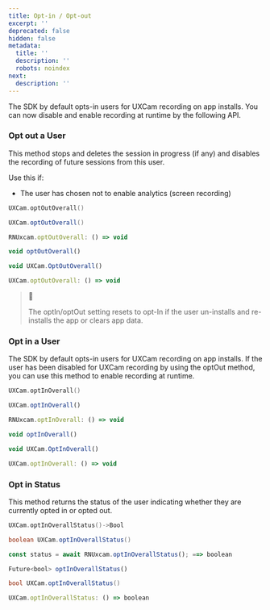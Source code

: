 ```yaml
---
title: Opt-in / Opt-out
excerpt: ''
deprecated: false
hidden: false
metadata:
  title: ''
  description: ''
  robots: noindex
next:
  description: ''
---
```

The SDK by default opts-in users for UXCam recording on app installs. You can now disable and enable recording at runtime by the following API.

### Opt out a User

This method stops and deletes the session in progress (if any) and disables the recording of future sessions from this user.

Use this if:

* The user has chosen not to enable analytics (screen recording)

```swift iOS
UXCam.optOutOverall()
```
```java Android
UXCam.optOutOverall()
```
```javascript React Native
RNUxcam.optOutOverall: () => void
```
```javascript Flutter
void optOutOverall()
```
```javascript Xamarin
void UXCam.OptOutOverall()
```
```javascript Cordova
UXCam.optOutOverall: () => void
```

> 📘
>
> The optIn/optOut setting resets to opt-In if the user un-installs and re-installs the app or clears app data.

### Opt in a User

The SDK by default opts-in users for UXCam recording on app installs. If the user has been disabled for UXCam recording by using the optOut method, you can use this method to enable recording at runtime.

```swift iOS
UXCam.optInOverall()
```
```javascript Android
UXCam.optInOverall()
```
```javascript React Native
RNUxcam.optInOverall: () => void
```
```javascript Flutter
void optInOverall()
```
```javascript Xamarin
void UXCam.OptInOverall()
```
```javascript Cordova
UXCam.optInOverall: () => void
```

### Opt in Status

This method returns the status of the user indicating whether they are currently opted in or opted out.

```swift iOS
UXCam.optInOverallStatus()->Bool
```
```java Android
boolean UXCam.optInOverallStatus()
```
```javascript React Native
const status = await RNUxcam.optInOverallStatus(); ==> boolean
```
```javascript Flutter
Future<bool> optInOverallStatus()
```
```csharp Xamarin
bool UXCam.optInOverallStatus()
```
```javascript Cordova
UXCam.optInOverallStatus: () => boolean
```
